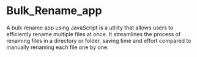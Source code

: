 # Bulk_Rename_app
 A bulk rename app using JavaScript is a utility that allows users to efficiently rename multiple files at once. It streamlines the process of renaming files in a directory or folder, saving time and effort compared to manually renaming each file one by one.
